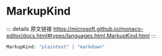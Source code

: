 # MarkupKind

<backTop />
        
::: details 原文链接
https://microsoft.github.io/monaco-editor/docs.html#types/languages.html.MarkupKind.html
:::

```ts
MarkupKind: "plaintext" | "markdown"
```